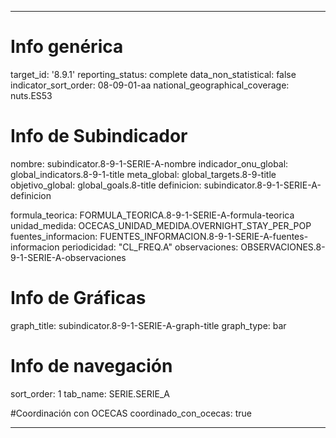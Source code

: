 ---

# Info genérica
target_id: '8.9.1'
reporting_status: complete
data_non_statistical: false
indicator_sort_order: 08-09-01-aa
national_geographical_coverage: nuts.ES53

# Info de Subindicador
nombre: subindicator.8-9-1-SERIE-A-nombre
indicador_onu_global: global_indicators.8-9-1-title
meta_global: global_targets.8-9-title
objetivo_global: global_goals.8-title
definicion: subindicator.8-9-1-SERIE-A-definicion

formula_teorica: FORMULA_TEORICA.8-9-1-SERIE-A-formula-teorica
unidad_medida: OCECAS_UNIDAD_MEDIDA.OVERNIGHT_STAY_PER_POP
fuentes_informacion: FUENTES_INFORMACION.8-9-1-SERIE-A-fuentes-informacion
periodicidad: "CL_FREQ.A"
observaciones: OBSERVACIONES.8-9-1-SERIE-A-observaciones

# Info de Gráficas
graph_title: subindicator.8-9-1-SERIE-A-graph-title
graph_type: bar

# Info de navegación
sort_order: 1
tab_name: SERIE.SERIE_A

#Coordinación con OCECAS
coordinado_con_ocecas: true

---